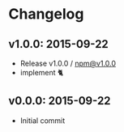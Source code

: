 # Changelog

## v1.0.0: 2015-09-22

- Release v1.0.0 / npm@v1.0.0
- implement :cat2:

## v0.0.0: 2015-09-22

- Initial commit
